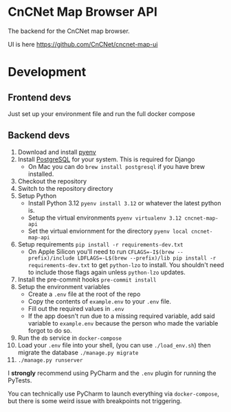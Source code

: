 # CnCNet Map Browser API

The backend for the CnCNet map browser.

UI is here https://github.com/CnCNet/cncnet-map-ui


# Development


## Frontend devs

Just set up your environment file and run the full docker compose

## Backend devs

1. Download and install [pyenv](https://github.com/pyenv/pyenv)
2. Install [PostgreSQL](https://www.postgresql.org/) for your system. This is required for Django
   - On Mac you can do `brew install postgresql` if you have brew installed.
3. Checkout the repository
4. Switch to the repository directory
5. Setup Python
   - Install Python 3.12 `pyenv install 3.12` or whatever the latest python is.
   - Setup the virtual environments `pyenv virtualenv 3.12 cncnet-map-api`
   - Set the virtual enviornment for the directory `pyenv local cncnet-map-api`
6. Setup requirements `pip install -r requirements-dev.txt`
   -  On Apple Silicon you'll need to run
      `CFLAGS=-I$(brew --prefix)/include LDFLAGS=-L$(brew --prefix)/lib pip install -r requirements-dev.txt`
      to get `python-lzo` to install. You shouldn't need to include those flags again unless `python-lzo` updates.
7. Install the pre-commit hooks `pre-commit install`
8. Setup the environment variables
   - Create a `.env` file at the root of the repo
   - Copy the contents of `example.env` to your `.env` file.
   - Fill out the required values in `.env`
   - If the app doesn't run due to a missing required variable, add said variable to `example.env` because the person
   who made the variable forgot to do so.
9. Run the `db` service in `docker-compose`
10. Load your `.env` file into your shell, (you can use `./load_env.sh`) then migrate the database `./manage.py migrate`
11. `./manage.py runserver`

I **strongly** recommend using PyCharm and the `.env` plugin for running the PyTests.

You can technically use PyCharm to launch everything via `docker-compose`, but there is some
weird issue with breakpoints not triggering.

